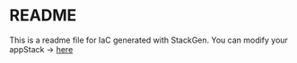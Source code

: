 # README
This is a readme file for IaC generated with StackGen.
You can modify your appStack -> [here](http://main.dev.stackgen.com/appstacks/7e68d563-090f-4f49-88ca-11c411627cbc)
